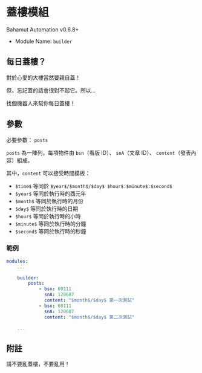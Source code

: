 # 蓋樓模組

Bahamut Automation v0.6.8+

- Module Name: `builder`

## 每日蓋樓？

對於心愛的大樓當然要親自蓋！

但，忘記蓋的話會很對不起它。所以...

找個機器人來幫你每日蓋樓！

## 參數

必要參數： `posts`

`posts` 為一陣列，每項物件由 `bsn`（看版 ID）、 `snA`（文章 ID）、 `content`（發表內容）組成。

其中，`content` 可以接受時間模板：

- `$time$` 等同於 `$year$/$month$/$day$ $hour$:$minute$:$second$`
- `$year$` 等同於執行時的西元年
- `$month$` 等同於執行時的月份
- `$day$` 等同於執行時的日期
- `$hour$` 等同於執行時的小時
- `$minute$` 等同於執行時的分鐘
- `$second$` 等同於執行時的秒鐘

### 範例

```yaml
modules:
    ...

    builder:
        posts:
            - bsn: 60111
              snA: 120687
              content: "$month$/$day$ 第一次測試"
            - bsn: 60111
              snA: 120687
              content: "$month$/$day$ 第二次測試"

    ...
```

## 附註

請不要亂蓋樓，不要亂用！
